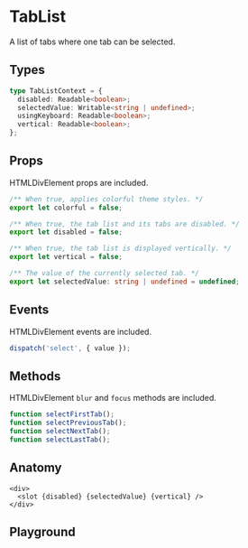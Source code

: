 <script>
    import Playground from './TabListPlayground.svelte';
</script>

# TabList

A list of tabs where one tab can be selected.

## Types

```ts
type TabListContext = {
  disabled: Readable<boolean>;
  selectedValue: Writable<string | undefined>;
  usingKeyboard: Readable<boolean>;
  vertical: Readable<boolean>;
};
```

## Props

HTMLDivElement props are included.

```ts
/** When true, applies colorful theme styles. */
export let colorful = false;

/** When true, the tab list and its tabs are disabled. */
export let disabled = false;

/** When true, the tab list is displayed vertically. */
export let vertical = false;

/** The value of the currently selected tab. */
export let selectedValue: string | undefined = undefined;
```

## Events

HTMLDivElement events are included.

```ts
dispatch('select', { value });
```

## Methods

HTMLDivElement `blur` and `focus` methods are included.

```ts
function selectFirstTab();
function selectPreviousTab();
function selectNextTab();
function selectLastTab();
```

## Anatomy

```svelte
<div>
  <slot {disabled} {selectedValue} {vertical} />
</div>
```

## Playground

<Playground />
